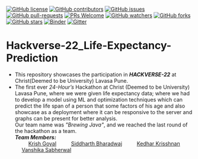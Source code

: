 [![GitHub license](https://img.shields.io/github/license/Krishnaa-tech/Hackverse-22_Life-Expectancy-Prediction)](https://github.com/Krishnaa-tech/Hackverse-22_Life-Expectancy-Prediction/blob/main/LICENSE)
[![GitHub contributors](https://img.shields.io/github/contributors/Krishnaa-tech/Hackverse-22_Life-Expectancy-Prediction.svg)](https://GitHub.com/Krishnaa-tech/Hackverse-22_Life-Expectancy-Prediction/graphs/contributors/)
[![GitHub issues](https://img.shields.io/github/issues/Krishnaa-tech/Hackverse-22_Life-Expectancy-Predictione.svg)](https://GitHub.com/Krishnaa-tech/Hackverse-22_Life-Expectancy-Prediction/issues/)
[![GitHub pull-requests](https://img.shields.io/github/issues-pr/Krishnaa-tech/Hackverse-22_Life-Expectancy-Prediction.svg)](https://GitHub.com/Krishnaa-tech/Hackverse-22_Life-Expectancy-Prediction/pulls/)
[![PRs Welcome](https://img.shields.io/badge/PRs-welcome-brightgreen.svg?style=flat-square)](http://makeapullrequest.com)
[![GitHub watchers](https://img.shields.io/github/watchers/Krishnaa-tech/Hackverse-22_Life-Expectancy-Prediction.svg?style=social&label=Watch)](https://GitHub.com/Krishnaa-tech/Hackverse-22_Life-Expectancy-Prediction/watchers/)
[![GitHub forks](https://img.shields.io/github/forks/Krishnaa-tech/Hackverse-22_Life-Expectancy-Prediction.svg?style=social&label=Fork)](https://GitHub.com/Krishnaa-tech/Hackverse-22_Life-Expectancy-Prediction/network/)
[![GitHub stars](https://img.shields.io/github/stars/Krishnaa-tech/Hackverse-22_Life-Expectancy-Prediction.svg?style=social&label=Star)](https://GitHub.com/Krishnaa-tech/Hackverse-22_Life-Expectancy-Prediction/stargazers/)
[![Binder](https://mybinder.org/badge_logo.svg)](https://mybinder.org/v2/gh/Krishnaa-tech/Hackverse-22_Life-Expectancy-Prediction/HEAD)
[![Gitter](https://badges.gitter.im/Krishnaa-tech/Hackverse-22_Life-Expectancy-Prediction.svg)](https://gitter.im/Krishnaa-tech/Hackverse-22_Life-Expectancy-Prediction?utm_source=badge&utm_medium=badge&utm_campaign=pr-badge)

# Hackverse-22_Life-Expectancy-Prediction
- This repository showcases the participation in _**HACKVERSE-22**_ at Christ(Deemed to be University) Lavasa Pune.
- The first ever _24-Hour’s_ Hackathon at Christ (Deemed to be University) Lavasa Pune, where we were given life expectancy data; where we had to develop a model using ML and optimization techniques which can predict the life span of a person that some factors of his age and also showcase as a deployment where it can be responsive to the server and graphs can be present for better analysis. <br>
Our team name was _"Brewing Java"_, and we reached the last round of the hackathon as a team. <br>
_**Team Members:**_ <br>
&emsp; &emsp; [Krish Goyal](https://github.com/Krishnaa-tech) 
&emsp; &emsp; [Siddharth Bharadwaj](https://github.com/bsid24082)
&emsp; &emsp; [Kedhar Krisshnan]()
&emsp; &emsp; [Vanshika Sabherwal]()

